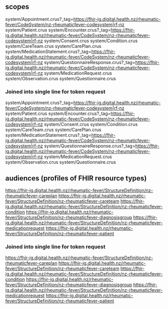 ## scopes
system/Appointment.crus?_tag=https://fhir-ig.digital.health.nz/rheumatic-fever/CodeSystem/nz-rheumaticfever-codesystem|rf-nz
system/Patient.crus
system/Encounter.crus?_tag=https://fhir-ig.digital.health.nz/rheumatic-fever/CodeSystem/nz-rheumaticfever-codesystem|rf-nz
system/Consent.crus
system/Condition.crus
system/CareTeam.crus
system/CarePlan.crus
system/MedicationStatement.crus?_tag=https://fhir-ig.digital.health.nz/rheumatic-fever/CodeSystem/nz-rheumaticfever-codesystem|rf-nz
system/QuestionnaireResponse.crus?_tag=https://fhir-ig.digital.health.nz/rheumatic-fever/CodeSystem/nz-rheumaticfever-codesystem|rf-nz
system/MedicationRequest.crus
system/Observation.crus
system/Questionnaire.crus

### Joined into single line for token request

system/Appointment.crus?_tag=https://fhir-ig.digital.health.nz/rheumatic-fever/CodeSystem/nz-rheumaticfever-codesystem|rf-nz system/Patient.crus system/Encounter.crus?_tag=https://fhir-ig.digital.health.nz/rheumatic-fever/CodeSystem/nz-rheumaticfever-codesystem|rf-nz system/Consent.crus system/Condition.crus system/CareTeam.crus system/CarePlan.crus system/MedicationStatement.crus?_tag=https://fhir-ig.digital.health.nz/rheumatic-fever/CodeSystem/nz-rheumaticfever-codesystem|rf-nz system/QuestionnaireResponse.crus?_tag=https://fhir-ig.digital.health.nz/rheumatic-fever/CodeSystem/nz-rheumaticfever-codesystem|rf-nz system/MedicationRequest.crus system/Observation.crus system/Questionnaire.crus

## audiences (profiles of FHIR resource types)
https://fhir-ig.digital.health.nz/rheumatic-fever/StructureDefinition/nz-rheumaticfever-careplan
https://fhir-ig.digital.health.nz/rheumatic-fever/StructureDefinition/nz-rheumaticfever-careteam
https://fhir-ig.digital.health.nz/rheumatic-fever/StructureDefinition/nz-rheumaticfever-condition
https://fhir-ig.digital.health.nz/rheumatic-fever/StructureDefinition/nz-rheumaticfever-diagnosisgroup
https://fhir-ig.digital.health.nz/rheumatic-fever/StructureDefinition/nz-rheumaticfever-medicationrequest
https://fhir-ig.digital.health.nz/rheumatic-fever/StructureDefinition/nz-rheumaticfever-patient

### Joined into single line for token request

https://fhir-ig.digital.health.nz/rheumatic-fever/StructureDefinition/nz-rheumaticfever-careplan https://fhir-ig.digital.health.nz/rheumatic-fever/StructureDefinition/nz-rheumaticfever-careteam https://fhir-ig.digital.health.nz/rheumatic-fever/StructureDefinition/nz-rheumaticfever-condition https://fhir-ig.digital.health.nz/rheumatic-fever/StructureDefinition/nz-rheumaticfever-diagnosisgroup https://fhir-ig.digital.health.nz/rheumatic-fever/StructureDefinition/nz-rheumaticfever-medicationrequest https://fhir-ig.digital.health.nz/rheumatic-fever/StructureDefinition/nz-rheumaticfever-patient